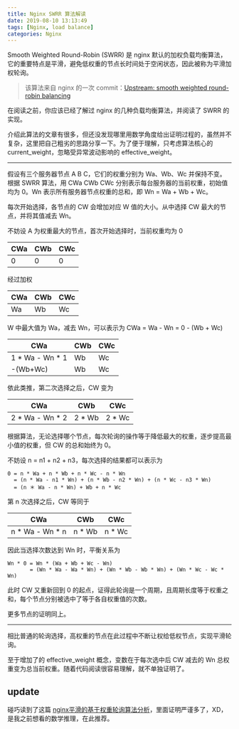 ```yaml
---
title: Nginx SWRR 算法解读
date: 2019-08-10 13:13:49
tags: [Nginx, load balance]
categories: Nginx
---
```


Smooth Weighted Round-Robin (SWRR) 是 nginx 默认的加权负载均衡算法，它的重要特点是平滑，避免低权重的节点长时间处于空闲状态，因此被称为平滑加权轮询。

> 该算法来自 nginx 的一次 commit：[Upstream: smooth weighted round-robin balancing](https://github.com/phusion/nginx/commit/27e94984486058d73157038f7950a0a36ecc6e35)

在阅读之前，你应该已经了解过 nginx 的几种负载均衡算法，并阅读了 SWRR 的实现。

介绍此算法的文章有很多，但还没发现哪里用数学角度给出证明过程的，虽然并不复杂，这里把自己粗劣的思路分享一下。为了便于理解，只考虑算法核心的 current_weight，忽略受异常波动影响的 effective_weight。

<!--more-->

---

假设有三个服务器节点 A B C，它们的权重分别为 Wa、Wb、Wc 并保持不变。根据 SWRR 算法，用 CWa CWb CWc 分别表示每台服务器的当前权重，初始值均为 0。Wn 表示所有服务器节点权重的总和，即 Wn = Wa + Wb + Wc。

每次开始选择，各节点的 CW 会增加对应 W 值的大小。从中选择 CW 最大的节点，并将其值减去 Wn。

不妨设 A 为权重最大的节点，首次开始选择时，当前权重均为 0

|CWa|CWb|CWc|
|---|---|---|
|0|0|0|

经过加权

|CWa|CWb|CWc|
|---|---|---|
|Wa|Wb|Wc|

W 中最大值为 Wa，减去 Wn，可以表示为 CWa = Wa - Wn = 0 - (Wb + Wc)

|CWa|CWb|CWc|
|---|---|---|
|1 * Wa - Wn * 1|Wb|Wc|
|-(Wb+Wc)|Wb|Wc|

依此类推，第二次选择之后，CW 变为

|CWa|CWb|CWc|
|---|---|---|
|2 * Wa - Wn * 2|2 * Wb|2 * Wc|

根据算法，无论选择哪个节点，每次轮询的操作等于降低最大的权重，逐步提高最小值的权重，但 CW 的总和始终为 0。

不妨设 n = n1 + n2 + n3，每次选择的结果都可以表示为
```
0 = n * Wa + n * Wb + n * Wc - n * Wn
  = (n * Wa - n1 * Wn) + (n * Wb - n2 * Wn) + (n * Wc - n3 * Wn)
  = (n ＊ Wa - n * Wn) + Wb + n * Wc
```

第 n 次选择之后，CW 等同于

|CWa|CWb|CWc|
|---|---|---|
|n * Wa - Wn * n|n * Wb|n * Wc|


因此当选择次数达到 Wn 时，平衡关系为

```
Wn * 0 = Wn * (Wa + Wb + Wc - Wn)
       = (Wn * Wa - Wa * Wn) + (Wn * Wb - Wb * Wn) + (Wn * Wc - Wc * Wn)
```

此时 CW 又重新回到 0 的起点，证得此轮询是一个周期，且周期长度等于权重之和，每个节点分别被选中了等于各自权重值的次数。

更多节点的证明同上。

---

相比普通的轮询选择，高权重的节点在此过程中不断让权给低权节点，实现平滑轮询。

至于增加了的 effective_weight 概念，变数在于每次选中后 CW 减去的 Wn 总权重变为总当前权重。随着代码阅读很容易理解，就不单独证明了。

## update
碰巧读到了这篇 [nginx平滑的基于权重轮询算法分析](https://tenfy.cn/2018/11/12/smooth-weighted-round-robin/)，里面证明严谨多了，XD，是我之前想看的数学推理，在此推荐。
